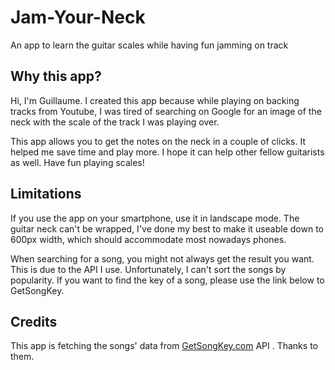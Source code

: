 # Jam-Your-Neck
An app to learn the guitar scales while having fun jamming on track

## Why this app?
Hi, I'm Guillaume. I created this app because while playing on backing tracks from Youtube, I was tired of searching on Google for an image of the neck with the scale of the track I was playing over.

This app allows you to get the notes on the neck in a couple of clicks. It helped me save time and play more. I hope it can help other fellow guitarists as well. Have fun playing scales!

## Limitations
If you use the app on your smartphone, use it in landscape mode. The guitar neck can't be wrapped, I've done my best to make it useable down to 600px width, which should accommodate most nowadays phones.

When searching for a song, you might not always get the result you want. This is due to the API I use. Unfortunately, I can't sort the songs by popularity. If you want to find the key of a song, please use the link below to GetSongKey.

## Credits
This app is fetching the songs' data from [GetSongKey.com](https://getsongkey.com/) API . Thanks to them.